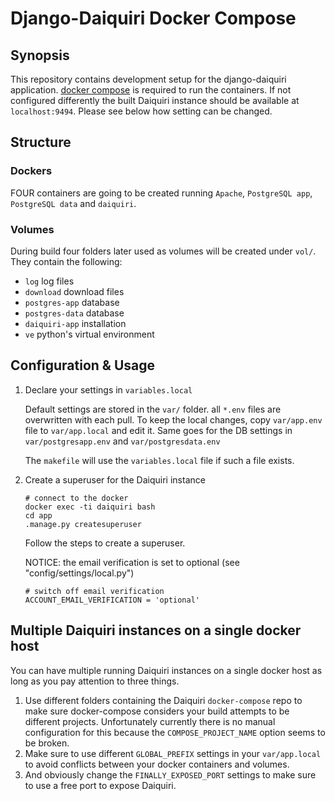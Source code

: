 # Django-Daiquiri Docker Compose

## Synopsis

This repository contains development setup for the django-daiquiri application. [docker compose](https://github.com/docker/compose/releases) is required to run the containers. If not configured differently the built Daiquiri instance should be available at `localhost:9494`. Please see below how setting can be changed.


## Structure
### Dockers
FOUR containers are going to be created running `Apache`, `PostgreSQL app`, `PostgreSQL data` and `daiquiri`.

### Volumes
During build four folders later used as volumes will be created under `vol/`. They contain the following:

* `log` log files
* `download` download files
* `postgres-app` database
* `postgres-data` database
* `daiquiri-app` installation
* `ve` python's virtual environment


## Configuration & Usage
1. Declare your settings in `variables.local`

    Default settings are stored in the 
   `var/` folder. all `*.env` files are overwritten with each pull. To keep the local changes, copy `var/app.env` file to `var/app.local` and edit it. Same goes for the DB settings in `var/postgresapp.env` and `var/postgresdata.env`

    The `makefile` will use the `variables.local` file if such a file exists. 

1. Create a superuser for the Daiquiri instance
    
    ```shell
    # connect to the docker
    docker exec -ti daiquiri bash
    cd app
    .manage.py createsuperuser
    ```
    Follow the steps to create a superuser.

    NOTICE: the email verification is set to optional (see "config/settings/local.py")
    ```
    # switch off email verification
    ACCOUNT_EMAIL_VERIFICATION = 'optional'
    ```


## Multiple Daiquiri instances on a single docker host
You can have multiple running Daiquiri instances on a single docker host as long as you pay attention to three things.

1. Use different folders containing the Daiquiri `docker-compose` repo to make sure docker-compose considers your build attempts to be different projects. Unfortunately currently there is no manual configuration for this because the `COMPOSE_PROJECT_NAME` option seems to be broken.
1. Make sure to use different `GLOBAL_PREFIX` settings in your `var/app.local` to avoid conflicts between your docker containers and volumes.
1. And obviously change the `FINALLY_EXPOSED_PORT` settings to make sure to use a free port to expose Daiquiri.

